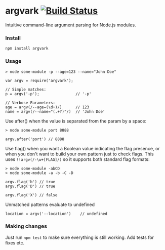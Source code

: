 # argvark [![Build Status](https://travis-ci.com/bill-bishop/argvark.svg?branch=develop)](https://travis-ci.com/bill-bishop/argvark)
Intuitive command-line argument parsing for Node.js modules. 

### Install

    npm install argvark


### Usage

    > node some-module -p --age=123 --name="John Doe"

    var argv = require('argvark');

    // Simple matches:
    p = argv('-p');                // '-p'

    // Verbose Parameters:
    age = argv(/--age=(\d+)/)      // 123
    name = argv(/--name="(.+?)"/)  // 'John Doe'

Use after() when the value is separated from the param by a space:

    > node some-module port 8888

    argv.after('port') // 8888

Use flag() when you want a Boolean value indicating the flag presence, or when
you don't want to build your own pattern just to check flags. This uses `!!argv(/-\w+[FLAG]/)`
so it supports both standard flag formats:

    > node some-module -abCD
    > node some-module -a -b -C -D

    argv.flag('b') // true
    argv.flag('D') // true

    argv.flag('X') // false

Unmatched patterns evaluate to undefined

    location = argv('--location')    // undefined


### Making changes
Just run `npm test` to make sure everything is still working. Add tests for
fixes etc.
